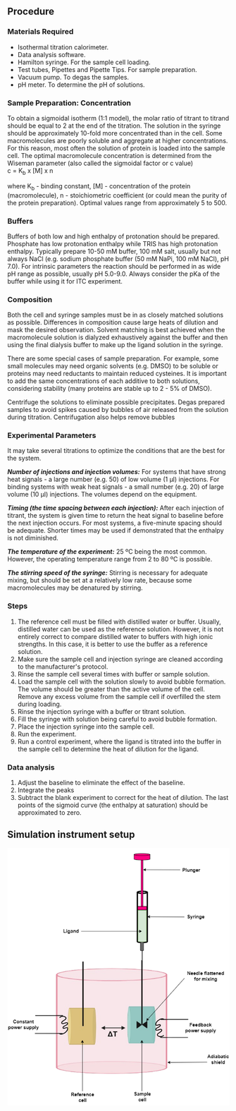 ## Procedure

### Materials Required
- Isothermal titration calorimeter. 
- Data analysis software. 
- Hamilton syringe. For the sample cell loading.
- Test tubes, Pipettes and Pipette Tips. For sample preparation.
- Vacuum pump. To degas the samples.
- pH meter. To determine the pH of solutions.


### Sample Preparation: Concentration
To obtain a sigmoidal isotherm (1:1 model), the molar ratio of titrant to titrand should be equal to 2 at the end of the titration. The solution in the syringe should be approximately 10-fold more concentrated than in the cell. Some macromolecules are poorly soluble and aggregate at higher concentrations. For this reason, most often the solution of protein is loaded into the sample cell. The optimal macromolecule concentration is determined from the Wiseman parameter (also called the sigmoidal factor or c value)  
c = K<sub>b</sub>  x [M] x n  

where  K<sub>b</sub> - binding constant, [M] - concentration of the protein (macromolecule), n - stoichiometric coefficient (or could mean the purity of the protein preparation).
Optimal values range from approximately 5 to 500.

### Buffers
Buffers of both low and high enthalpy of protonation should be prepared. Phosphate has low protonation enthalpy while TRIS has high protonation enthalpy. Typically prepare 10-50 mM buffer, 100 mM salt, usually but not always NaCl (e.g. sodium phosphate buffer (50 mM NaPi, 100 mM NaCl), pH 7.0). For intrinsic parameters the reaction should be performed in as wide pH range as possible, usually pH 5.0-9.0. Always consider the pKa of the buffer while using it for ITC experiment.

### Composition
Both the cell and syringe samples must be in as closely matched solutions as possible. Differences in composition cause large heats of dilution and mask the desired observation. Solvent matching is best achieved when the macromolecule solution is dialyzed exhaustively against the buffer and then using the final dialysis buffer to make up the ligand solution in the syringe. 

There are some special cases of sample preparation. For example, some small molecules may need organic solvents (e.g. DMSO) to be soluble or proteins may need reductants to maintain reduced cysteines. It is important to add the same concentrations of each additive to both solutions, considering stability (many proteins are stable up to 2 - 5% of DMSO).    

 Centrifuge the solutions to eliminate possible precipitates. Degas prepared samples to avoid spikes caused by bubbles of air released from the solution during titration. Centrifugation also helps remove bubbles

### Experimental Parameters
It may take several titrations to optimize the conditions that are the best for the system.

***Number of injections and injection volumes:*** For systems that have strong heat signals - a large number (e.g. 50) of low volume (1 μl) injections. For binding systems with weak heat signals - a small number (e.g. 20) of large volume (10 μl) injections. The volumes depend on the equipment.

***Timing (the time spacing between each injection):*** After each injection of titrant, the system is given time to return the heat signal to baseline before the next injection occurs. For most systems, a five-minute spacing should be adequate. Shorter times may be used if demonstrated that the enthalpy is not diminished.

***The temperature of the experiment:*** 25 ºC being the most common. However, the operating temperature range from 2 to 80 ºC is possible.

***The stirring speed of the syringe:*** Stirring is necessary for adequate mixing, but should be set at a relatively low rate, because some macromolecules may be denatured by stirring.


### Steps
1.	The reference cell must be filled with distilled water or buffer. Usually, distilled water can be used as the reference solution. However, it is not entirely correct to compare distilled water to buffers with high ionic strengths. In this case, it is better to use the buffer as a reference solution.
2.	Make sure the sample cell and injection syringe are cleaned according to the manufacturer's protocol.
3.	Rinse the sample cell several times with buffer or sample solution. 
4.	Load the sample cell with the solution slowly to avoid bubble formation. The volume should be greater than the active volume of the cell. Remove any excess volume from the sample cell if overfilled the stem during loading.
5.	Rinse the injection syringe with a buffer or titrant solution. 
6.	Fill the syringe with solution being careful to avoid bubble formation.
7.	Place the injection syringe into the sample cell.
8.	Run the experiment.
9.	Run a control experiment, where the ligand is titrated into the buffer in the sample cell to determine the heat of dilution for the ligand.


### Data analysis
1.	Adjust the baseline to eliminate the effect of the baseline.
2.	Integrate the peaks
3.	Subtract the blank experiment to correct for the heat of dilution. The last points of the sigmoid curve (the enthalpy at saturation) should be approximated to zero.


## Simulation instrument setup
<div align="center">
<img src="images/setup_itc.png" class="img-fluid">
</div>